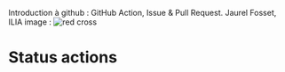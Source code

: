 Introduction à github : GitHub Action, Issue & Pull Request.
Jaurel Fosset, ILIA
image : ![red cross](https://as2.ftcdn.net/v2/jpg/03/76/40/93/1000_F_376409393_AplVbY9EcXNCQz6LPilH8RbScpeG8Cp9.jpg)

# Status actions
